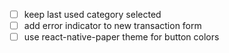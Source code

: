 - [ ] keep last used category selected
- [ ] add error indicator to new transaction form
- [ ] use react-native-paper theme for button colors
